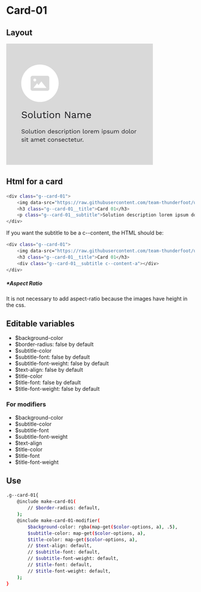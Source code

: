 # Card-01

## Layout

![alt text][card-01]

[card-01]: /src/img/global-components/card/card-01.png

## Html for a card

```sh
<div class="g--card-01">
    <img data-src="https://raw.githubusercontent.com/team-thunderfoot/ui/main/src/img/global-components/card/card-img-placeholder.png" src="/src/img/global-components/placeholder.jpg" alt="alt text" class="g--card-01__media g--lazy-01">
    <h3 class="g--card-01__title">Card 01</h3>
    <p class="g--card-01__subtitle">Solution description lorem ipsum dolor sit amet consectetur.</p>
</div>
```

If you want the subtitle to be a c--content, the HTML should be:
```sh
<div class="g--card-01">
    <img data-src="https://raw.githubusercontent.com/team-thunderfoot/ui/main/src/img/global-components/card/card-img-placeholder.png" src="/src/img/global-components/placeholder.jpg" alt="alt text" class="g--card-01__media g--lazy-01">
    <h3 class="g--card-01__title">Card 01</h3>
    <div class="g--card-01__subtitle c--content-a"></div>
</div>
```

##### \*Aspect Ratio

It is not necessary to add aspect-ratio because the images have height in the css.

## Editable variables

- $background-color
- $border-radius: false by default
- $subtitle-color
- $subtitle-font: false by default
- $subtitle-font-weight: false by default
- $text-align: false by default
- $title-color
- $title-font: false by default
- $title-font-weight: false by default

### For modifiers

- $background-color
- $subtitle-color
- $subtitle-font
- $subtitle-font-weight
- $text-align
- $title-color
- $title-font
- $title-font-weight

## Use

```sh
.g--card-01{
    @include make-card-01(
        // $border-radius: default,
    );
    @include make-card-01-modifier(
        $background-color: rgba(map-get($color-options, a), .5),
        $subtitle-color: map-get($color-options, a),
        $title-color: map-get($color-options, a),
        // $text-align: default,
        // $subtitle-font: default,
        // $subtitle-font-weight: default,
        // $title-font: default,
        // $title-font-weight: default,
    );
}
```
